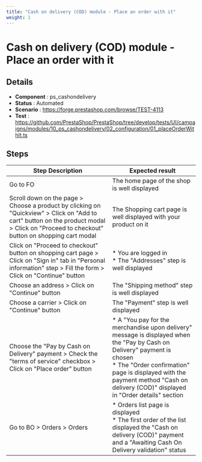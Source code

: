 ```yaml
---
title: "Cash on delivery (COD) module - Place an order with it"
weight: 1
---
```


# Cash on delivery (COD) module - Place an order with it
## Details
* **Component** : ps_cashondelivery
* **Status** : Automated
* **Scenario** : https://forge.prestashop.com/browse/TEST-4113
* **Test** : https://github.com/PrestaShop/PrestaShop/tree/develop/tests/UI/campaigns/modules/10_ps_cashondelivery/02_configuration/01_placeOrderWithIt.ts

## Steps
| Step Description | Expected result |
| ----- | ----- |
| Go to FO | The home page of the shop is well displayed |
| Scroll down on the page > Choose a product by clicking on "Quickview" > Click on "Add to cart" button on the product modal > Click on "Proceed to checkout" button on shopping cart modal | The Shopping cart page is well displayed with your product on it |
| Click on "Proceed to checkout" button on shopping cart page > Click on "Sign in" tab in "Personal information" step > Fill the form > Click on "Continue" button | * You are logged in<br> * The "Addresses" step is well displayed |
| Choose an address > Click on "Continue" button | The "Shipping method" step is well displayed |
| Choose a carrier > Click on "Continue" button | The "Payment" step is well displayed |
| Choose the "Pay by Cash on Delivery" payment > Check the "terms of service" checkbox > Click on "Place order" button | * A "You pay for the merchandise upon delivery" message is displayed when the "Pay by Cash on Delivery" payment is chosen<br> * The "Order confirmation" page is displayed with the payment method "Cash on delivery (COD)" displayed in "Order details" section |
| Go to BO > Orders > Orders | * Orders list page is displayed<br> * The first order of the list displayed the "Cash on delivery (COD)" payment and a "Awaiting Cash On Delivery validation" status |
